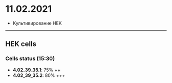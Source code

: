 11.02.2021
==========

- Культивирование HEK

---

## HEK cells
### Cells status (15:30)
- **4.02_39_35.1**: 75% ++
- **4.02_39_35.2**: 80% +++